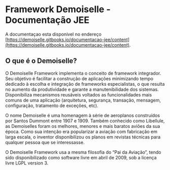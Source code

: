 # Framework Demoiselle - Documentação JEE

A documentaçao esta disponível no endereço [https://demoiselle.gitbooks.io/documentacao-jee/content](https://demoiselle.gitbooks.io/documentacao-jee/content).

## O que é o Demoiselle?

O Demoiselle Framework implementa o conceito de framework integrador. Seu objetivo é facilitar a construção de aplicações minimizando tempo dedicado à escolha e integração de frameworks especialistas, o que resulta no aumento da produtividade e garante a manutenibilidade dos sistemas. Disponibiliza mecanismos reusáveis voltados as funcionalidades mais comuns de uma aplicação \(arquitetura, segurança, transação, mensagem, configuração, tratamento de exceções, etc\).

O nome Demoiselle é uma homenagem à série de aeroplanos construídos por Santos Dummont entre 1907 e 1909. Também conhecido como Libellule, as Demoiselles foram os melhores, menores e mais baratos aviões da sua época. Como sua intenção era popularizar a aviação com fabricação em larga escala, o inventor disponibilizou os planos em revistas técnicas para qualquer pessoa que se interessasse.

O Demoiselle Framework    usa a mesma filosofia do “Pai da Aviação”, tendo sido disponibilizado como software livre em abril de 2009, sob a licença livre LGPL version 3.

